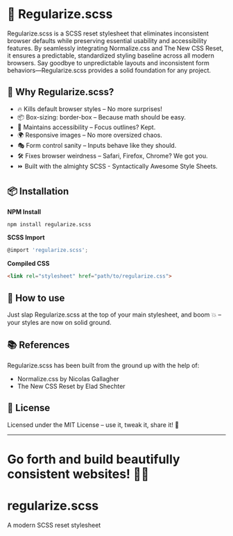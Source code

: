 # 🚀 Regularize.scss   

Regularize.scss is a SCSS reset stylesheet that eliminates inconsistent browser defaults while preserving essential usability and accessibility features. By seamlessly integrating Normalize.css and The New CSS Reset, it ensures a predictable, standardized styling baseline across all modern browsers. Say goodbye to unpredictable layouts and inconsistent form behaviors—Regularize.scss provides a solid foundation for any project.

## 🎯 Why Regularize.scss?

- 🔥 Kills default browser styles – No more surprises!
- 📦 Box-sizing: border-box – Because math should be easy.
- 🎨 Maintains accessibility – Focus outlines? Kept.
- 🌍 Responsive images – No more oversized chaos.
- 🎭 Form control sanity – Inputs behave like they should.
- 🛠️ Fixes browser weirdness – Safari, Firefox, Chrome? We got you.
- ⏩ Built with the almighty SCSS - Syntactically Awesome Style Sheets.

## 📦 Installation  

**NPM Install**
```sh
npm install regularize.scss
```
**SCSS Import**
```js
@import 'regularize.scss';
```
**Compiled CSS**
```html
<link rel="stylesheet" href="path/to/regularize.css">
```

## 🚀 How to use
Just slap Regularize.scss at the top of your main stylesheet, and boom 💥 – your styles are now on solid ground.

## 📚 References
Regularize.scss has been built from the ground up with the help of:
- Normalize.css by Nicolas Gallagher
- The New CSS Reset by Elad Shechter

## 📜 License

Licensed under the MIT License – use it, tweak it, share it! 💖

___

Go forth and build beautifully consistent websites! 🎨✨
=======
# regularize.scss

A modern SCSS reset stylesheet